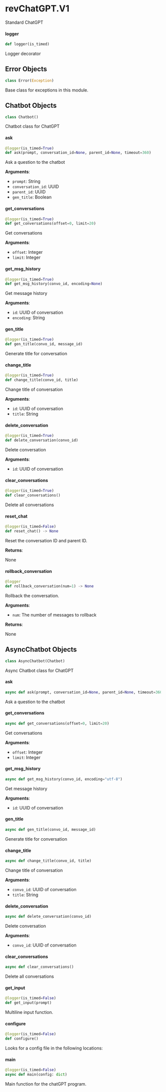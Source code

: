 <a id="revChatGPT.V1"></a>

# revChatGPT.V1

Standard ChatGPT

<a id="revChatGPT.V1.logger"></a>

#### logger

```python
def logger(is_timed)
```

Logger decorator

<a id="revChatGPT.V1.Error"></a>

## Error Objects

```python
class Error(Exception)
```

Base class for exceptions in this module.

<a id="revChatGPT.V1.Chatbot"></a>

## Chatbot Objects

```python
class Chatbot()
```

Chatbot class for ChatGPT

<a id="revChatGPT.V1.Chatbot.ask"></a>

#### ask

```python
@logger(is_timed=True)
def ask(prompt, conversation_id=None, parent_id=None, timeout=360)
```

Ask a question to the chatbot

**Arguments**:

- `prompt`: String
- `conversation_id`: UUID
- `parent_id`: UUID
- `gen_title`: Boolean

<a id="revChatGPT.V1.Chatbot.get_conversations"></a>

#### get\_conversations

```python
@logger(is_timed=True)
def get_conversations(offset=0, limit=20)
```

Get conversations

**Arguments**:

- `offset`: Integer
- `limit`: Integer

<a id="revChatGPT.V1.Chatbot.get_msg_history"></a>

#### get\_msg\_history

```python
@logger(is_timed=True)
def get_msg_history(convo_id, encoding=None)
```

Get message history

**Arguments**:

- `id`: UUID of conversation
- `encoding`: String

<a id="revChatGPT.V1.Chatbot.gen_title"></a>

#### gen\_title

```python
@logger(is_timed=True)
def gen_title(convo_id, message_id)
```

Generate title for conversation

<a id="revChatGPT.V1.Chatbot.change_title"></a>

#### change\_title

```python
@logger(is_timed=True)
def change_title(convo_id, title)
```

Change title of conversation

**Arguments**:

- `id`: UUID of conversation
- `title`: String

<a id="revChatGPT.V1.Chatbot.delete_conversation"></a>

#### delete\_conversation

```python
@logger(is_timed=True)
def delete_conversation(convo_id)
```

Delete conversation

**Arguments**:

- `id`: UUID of conversation

<a id="revChatGPT.V1.Chatbot.clear_conversations"></a>

#### clear\_conversations

```python
@logger(is_timed=True)
def clear_conversations()
```

Delete all conversations

<a id="revChatGPT.V1.Chatbot.reset_chat"></a>

#### reset\_chat

```python
@logger(is_timed=False)
def reset_chat() -> None
```

Reset the conversation ID and parent ID.

**Returns**:

None

<a id="revChatGPT.V1.Chatbot.rollback_conversation"></a>

#### rollback\_conversation

```python
@logger
def rollback_conversation(num=1) -> None
```

Rollback the conversation.

**Arguments**:

- `num`: The number of messages to rollback

**Returns**:

None

<a id="revChatGPT.V1.AsyncChatbot"></a>

## AsyncChatbot Objects

```python
class AsyncChatbot(Chatbot)
```

Async Chatbot class for ChatGPT

<a id="revChatGPT.V1.AsyncChatbot.ask"></a>

#### ask

```python
async def ask(prompt, conversation_id=None, parent_id=None, timeout=360)
```

Ask a question to the chatbot

<a id="revChatGPT.V1.AsyncChatbot.get_conversations"></a>

#### get\_conversations

```python
async def get_conversations(offset=0, limit=20)
```

Get conversations

**Arguments**:

- `offset`: Integer
- `limit`: Integer

<a id="revChatGPT.V1.AsyncChatbot.get_msg_history"></a>

#### get\_msg\_history

```python
async def get_msg_history(convo_id, encoding="utf-8")
```

Get message history

**Arguments**:

- `id`: UUID of conversation

<a id="revChatGPT.V1.AsyncChatbot.gen_title"></a>

#### gen\_title

```python
async def gen_title(convo_id, message_id)
```

Generate title for conversation

<a id="revChatGPT.V1.AsyncChatbot.change_title"></a>

#### change\_title

```python
async def change_title(convo_id, title)
```

Change title of conversation

**Arguments**:

- `convo_id`: UUID of conversation
- `title`: String

<a id="revChatGPT.V1.AsyncChatbot.delete_conversation"></a>

#### delete\_conversation

```python
async def delete_conversation(convo_id)
```

Delete conversation

**Arguments**:

- `convo_id`: UUID of conversation

<a id="revChatGPT.V1.AsyncChatbot.clear_conversations"></a>

#### clear\_conversations

```python
async def clear_conversations()
```

Delete all conversations

<a id="revChatGPT.V1.get_input"></a>

#### get\_input

```python
@logger(is_timed=False)
def get_input(prompt)
```

Multiline input function.

<a id="revChatGPT.V1.configure"></a>

#### configure

```python
@logger(is_timed=False)
def configure()
```

Looks for a config file in the following locations:

<a id="revChatGPT.V1.main"></a>

#### main

```python
@logger(is_timed=False)
async def main(config: dict)
```

Main function for the chatGPT program.

